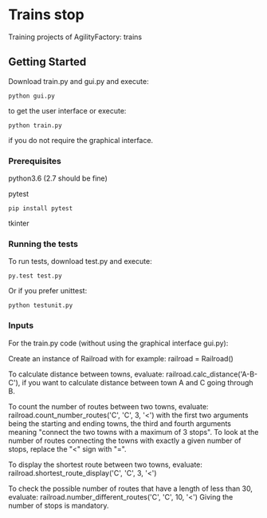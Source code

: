 # Trains stop
Training projects of AgilityFactory: trains

## Getting Started
Download train.py and gui.py and execute: 

```
python gui.py
```

to get the user interface or execute:

```
python train.py
```

if you do not require the graphical interface.

### Prerequisites
python3.6 (2.7 should be fine)

pytest 

```
pip install pytest
```

tkinter

### Running the tests
To run tests, download test.py and execute: 

```
py.test test.py
```

Or if you prefer unittest:

```
python testunit.py
```

### Inputs
For the train.py code (without using the graphical interface gui.py):

Create an instance of Railroad with for example: railroad = Railroad()

To calculate distance between towns, evaluate: railroad.calc_distance('A-B-C'), if you want to calculate distance between town A and C going through B.

To count the number of routes between two towns, evaluate: railroad.count_number_routes('C', 'C', 3, '<') with the first two arguments being the starting and ending towns, the third and fourth arguments meaning "connect the two towns with a maximum of 3 stops". To look at the number of routes connecting the towns with exactly a given number of stops, replace the "<" sign with "=". 

To display the shortest route between two towns, evaluate: railroad.shortest_route_display('C', 'C', 3, '<')

To check the possible number of routes that have a length of less than 30, evaluate: railroad.number_different_routes('C', 'C', 10, '<') Giving the number of stops is mandatory.
